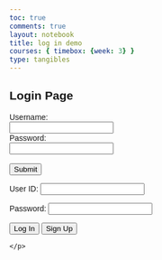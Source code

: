 ```yaml
---
toc: true
comments: true
layout: notebook
title: log in demo 
courses: { timebox: {week: 3} }
type: tangibles
---
```

<html lang="en">
<head>
    <meta charset="UTF-8">
    <meta http-equiv="X-UA-Compatible" content="IE=edge">
    <meta name="viewport" content="width=device-width, initial-scale=1.0">
    <title>Login and Registration</title>
    <style>
        /* Add your CSS styling here */
        body { font-family: Arial, sans-serif; }
        .form-container { margin: auto; width: 300px; padding: 20px; }
    </style>
</head>
<body>
    <h2>Login Page</h2>
    <form id="loginForm">
        <label for="username">Username:</label><br>
        <input type="text" id="uid" name="uid"><br>
        <label for="password">Password:</label><br>
        <input type="password" id="password" name="password"><br><br>
        <input type="submit" value="Submit">
    </form>
    <script type="module">
    // uri variable and options object are obtained from config.js
    import { uri, options } from '{{site.baseurl}}/assets/js/api/config.js';
    function login_user(){
        // Set Authenticate endpoint
        const url = uri + '/api/users/authenticate';
        // Set the body of the request to include login data from the DOM
        const body = {
            // name: document.getElementById("name").value,
            uid: document.getElementById("uid").value,
            password: document.getElementById("password").value,
            // dob: document.getElementById("dob").value
        };
        // Change options according to Authentication requirements
        const authOptions = {
            ...options, // This will copy all properties from options
            method: 'POST', // Override the method property
            cache: 'no-cache', // Set the cache property
            body: JSON.stringify(body)
        };
        // Fetch JWT
        fetch(url, authOptions)
        .then(response => {
            // handle error response from Web API
            if (!response.ok) {
                const errorMsg = 'Login error: ' + response.status;
                console.log(errorMsg);
                return;
            }
            // Success!!!
            // Redirect to the database page
            window.location.href = "{{site.baseurl}}/data/database";
        })
        // catch fetch errors (ie ACCESS to server blocked)
        .catch(err => {
            console.error(err);
        });

      var requestOptions = {
          method: 'POST',
          headers: myHeaders,
          body: raw,
          redirect: 'follow'
        };

      fetch("http://localhost:8086/api/users/authenticate", requestOptions)
          .then(response => {
            if (response.ok) {
                console.log("User logged in successfully");
                window.location.href = "https://ashwinv93.github.io/GLADV2Frontend/search/"
              } else {
                console.error("User login failed");
                // You can handle failed login attempts here
                const errorMessageDiv = document.getElementById('errorMessage');
                errorMessageDiv.innerHTML = '<label style="color: red;">User Login Failed</label>';
              }
          })
          .then(result => { 
            console.log(result);
            
            })
          .catch(error => console.log('error', error));
          

      
      //return response
    }


  </script>
  <meta charset="UTF-8">
  <meta name="viewport" content="width=device-width, initial-scale=1.0">
  <title>Login Page</title>
  <link rel="stylesheet" href="styles.css"> <!-- Include the compiled CSS file -->
</head>

<body>
  <!-- Your HTML login form -->
  <div id="errorMessage"></div>
  <form action="javascript:login_user()">
    <p><label for="uid">User ID:</label>
      <input type="text" name="uid" id="uid" required>
    </p>
    <p><label for="password">Password:</label>
      <input type="password" name="password" id="password" required>
    </p>
    <p>
     <button class="button-spacing">Log In</button>
          <button onClick = "window.location.href =https://ashwinv93.github.io/GLADV2Frontend/search/'" class="button-spacing" >Sign Up</button>

      
    </p>
  </form>

  <!-- Your JavaScript code -->
  
</body>

</html>